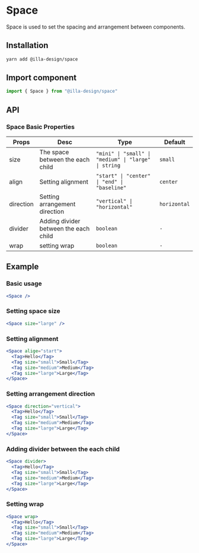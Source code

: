 # Space

Space is used to set the spacing and arrangement between components.

## Installation

```bash
yarn add @illa-design/space
```

## Import component

```jsx
import { Space } from "@illa-design/space"
```

## API

### Space Basic Properties

| Props     | Desc                                  | Type                                               | Default      |
| --------- | ------------------------------------- | -------------------------------------------------- | ------------ |
| size      | The space between the each child      | `"mini" \| "small" \| "medium" \| "large" \| string`     | `small`      |
| align     | Setting alignment                     | `"start" \| "center" \| "end" \| "baseline"`         | `center`     |
| direction | Setting arrangement direction         | `"vertical" \| "horizontal"`                         | `horizontal` |
| divider   | Adding divider between the each child | `boolean `                                           | `- `       |
| wrap      | setting wrap                          | `boolean`                                            |` -  `      |

## Example

### Basic usage

```jsx
<Space />
```

### Setting space size

```jsx
<Space size="large" />
```

### Setting alignment

```jsx
<Space alige="start">
  <Tag>Hello</Tag>
  <Tag size="small">Small</Tag>
  <Tag size="medium">Medium</Tag>
  <Tag size="large">Large</Tag>
</Space>
```

### Setting arrangement direction 

```jsx
<Space direction="vertical">
  <Tag>Hello</Tag>
  <Tag size="small">Small</Tag>
  <Tag size="medium">Medium</Tag>
  <Tag size="large">Large</Tag>
</Space>
```

### Adding divider between the each child

```jsx
<Space divider>
  <Tag>Hello</Tag>
  <Tag size="small">Small</Tag>
  <Tag size="medium">Medium</Tag>
  <Tag size="large">Large</Tag>
</Space>
```

### Setting wrap

```jsx
<Space wrap>
  <Tag>Hello</Tag>
  <Tag size="small">Small</Tag>
  <Tag size="medium">Medium</Tag>
  <Tag size="large">Large</Tag>
</Space>
```
